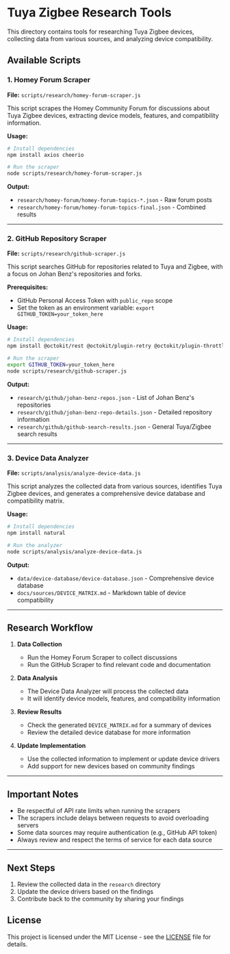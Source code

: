 # Tuya Zigbee Research Tools

This directory contains tools for researching Tuya Zigbee devices, collecting data from various sources, and analyzing device compatibility.

## Available Scripts

### 1. Homey Forum Scraper

**File:** `scripts/research/homey-forum-scraper.js`

This script scrapes the Homey Community Forum for discussions about Tuya Zigbee devices, extracting device models, features, and compatibility information.

**Usage:**
```bash
# Install dependencies
npm install axios cheerio

# Run the scraper
node scripts/research/homey-forum-scraper.js
```

**Output:**
- `research/homey-forum/homey-forum-topics-*.json` - Raw forum posts
- `research/homey-forum/homey-forum-topics-final.json` - Combined results

---

### 2. GitHub Repository Scraper

**File:** `scripts/research/github-scraper.js`

This script searches GitHub for repositories related to Tuya and Zigbee, with a focus on Johan Benz's repositories and forks.

**Prerequisites:**
- GitHub Personal Access Token with `public_repo` scope
- Set the token as an environment variable: `export GITHUB_TOKEN=your_token_here`

**Usage:**
```bash
# Install dependencies
npm install @octokit/rest @octokit/plugin-retry @octokit/plugin-throttling

# Run the scraper
export GITHUB_TOKEN=your_token_here
node scripts/research/github-scraper.js
```

**Output:**
- `research/github/johan-benz-repos.json` - List of Johan Benz's repositories
- `research/github/johan-benz-repo-details.json` - Detailed repository information
- `research/github/github-search-results.json` - General Tuya/Zigbee search results

---

### 3. Device Data Analyzer

**File:** `scripts/analysis/analyze-device-data.js`

This script analyzes the collected data from various sources, identifies Tuya Zigbee devices, and generates a comprehensive device database and compatibility matrix.

**Usage:**
```bash
# Install dependencies
npm install natural

# Run the analyzer
node scripts/analysis/analyze-device-data.js
```

**Output:**
- `data/device-database/device-database.json` - Comprehensive device database
- `docs/sources/DEVICE_MATRIX.md` - Markdown table of device compatibility

---

## Research Workflow

1. **Data Collection**
   - Run the Homey Forum Scraper to collect discussions
   - Run the GitHub Scraper to find relevant code and documentation

2. **Data Analysis**
   - The Device Data Analyzer will process the collected data
   - It will identify device models, features, and compatibility information

3. **Review Results**
   - Check the generated `DEVICE_MATRIX.md` for a summary of devices
   - Review the detailed device database for more information

4. **Update Implementation**
   - Use the collected information to implement or update device drivers
   - Add support for new devices based on community findings

---

## Important Notes

- Be respectful of API rate limits when running the scrapers
- The scrapers include delays between requests to avoid overloading servers
- Some data sources may require authentication (e.g., GitHub API token)
- Always review and respect the terms of service for each data source

---

## Next Steps

1. Review the collected data in the `research` directory
2. Update the device drivers based on the findings
3. Contribute back to the community by sharing your findings

## License

This project is licensed under the MIT License - see the [LICENSE](LICENSE) file for details.
